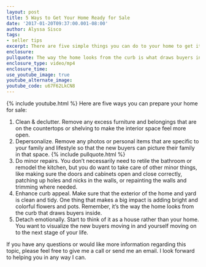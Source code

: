 ```yaml
---
layout: post
title: 5 Ways to Get Your Home Ready for Sale
date: '2017-01-20T09:37:00.001-08:00'
author: Alyssa Sisco
tags:
- seller tips
excerpt: There are five simple things you can do to your home to get it ready for sale.
enclosure:
pullquote: The way the home looks from the curb is what draws buyers inside.
enclosure_type: video/mp4
enclosure_time:
use_youtube_image: true
youtube_alternate_image:
youtube_code: u67F62LkCN8
---
```

{% include youtube.html %}
Here are five ways you can prepare your home for sale:

1. Clean & declutter. Remove any excess furniture and belongings that are on the countertops or shelving to make the interior space feel more open.
2. Depersonalize. Remove any photos or personal items that are specific to your family and lifestyle so that the new buyers can picture their family in that space.
{% include pullquote.html %}
3. Do minor repairs. You don’t necessarily need to retile the bathroom or remodel the kitchen, but you do want to take care of other minor things, like making sure the doors and cabinets open and close correctly, patching up holes and nicks in the walls, or repainting the walls and trimming where needed.
4. Enhance curb appeal. Make sure that the exterior of the home and yard is clean and tidy. One thing that makes a big impact is adding bright and colorful flowers and pots. Remember, it’s the way the home looks from the curb that draws buyers inside.
5. Detach emotionally. Start to think of it as a house rather than your home. You want to visualize the new buyers moving in and yourself moving on to the next stage of your life.

If you have any questions or would like more information regarding this topic, please feel free to give me a call or send me an email. I look forward to helping you in any way I can.
